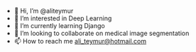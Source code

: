 - 👋 Hi, I’m @aliteymur
- 👀 I’m interested in Deep Learning
- 🌱 I’m currently learning Django
- 💞️ I’m looking to collaborate on medical image segmentation
- 📫 How to reach me ali_teymur@hotmail.com

<!---
aliteymur/aliteymur is a ✨ special ✨ repository because its `README.md` (this file) appears on your GitHub profile.
You can click the Preview link to take a look at your changes.
--->
